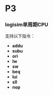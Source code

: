 # P3

### logisim单周期CPU

支持以下指令：

+ **addu**
+ **subu**
+ **ori**
+ **lw**
+ **sw**
+ **beq**
+ **lui**
+ **sll**
+ **nop**

